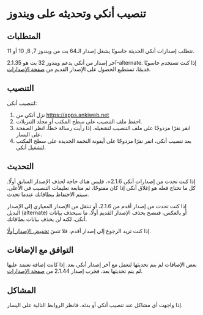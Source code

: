 # تنصيب أنكي وتحديثه على ويندوز

<!-- toc -->

## المتطلبات

تتطلب إصدارات أنكي الحديثة حاسوبًا يشغل إصدار الـ64 بت من ويندوز  7, 8, 10 أو 11.

آخر إصدار من أنكي يدعم ويندوز 32 بت هو 2.1.35-alternate.
إذا كنت تستخدم حاسوبًا قديمًا، تستطيع الحصول على الإصدار القديم من
[صفحة الإصدارات](https://github.com/ankitects/anki/releases).

## التنصيب

لتنصيب أنكي:

1. نزل أنكي من <https://apps.ankiweb.net>
2. احفظ ملف التنصيب على سطح المكتب أو مجلد التنزيلات.
3. انقر نقرًا مزدوجًا على ملف التنصيب لتشغيله. إذا رأيت رسالة خطأ، انظر الصفحة على اليسار.
4. بعد تنصيب أنكي، انقر نقرًا مزدوجًا على أيقونة النجمة الجديدة على سطح المكتب لتشغيل أنكي.

## التحديث

إذا كنت تحدث من إصدارات أنكي 2.1.6+، فليس هناك حاجة لحذف الإصدار السابق أولًا.
كل ما تحتاج فعله هو إغلاق أنكي إذا كان مفتوحًا، ثم متابعة تعليمات التنصيب في الأعلى.
سيتم الاحتفاظ ببطاقاتك عندما تحدث.

إذا كنت تحدث من إصدار أقدم من 2.1.6، أو تنتقل من الإصدار المعياري إلى
الإصدار البديل (alternate) أو بالعكس، فننصح بحذف الإصدار القديم أولًا، ما سيحذف
بيانات أنكي، لكنه لن يحذف بيانات بطاقاتك.

إذا كنت تريد الرجوع إلى إصدار أقدم، فلا تنسَ [تخفيض الإصدار أولًا](https://changes.ankiweb.net).

## التوافق مع الإضافات

بعض الإضافات لم يتم تحديثها لتعمل مع آخر إصدار أنكي بعد. إذا كانت إضافة تعتمد عليها
لم يتم تحديثها بعد، فجرب إصدار 2.1.44 من [صفحة الإصدارات](https://github.com/ankitects/anki/releases).

## المشاكل

إذا واجهت أي مشاكل عند تنصيب أنكي أو بدئه، فانظر الروابط التالية على اليسار.
